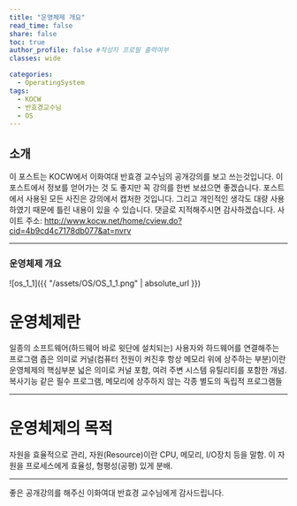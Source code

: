 ```yaml
---
title: "운영체제 개요"
read_time: false
share: false
toc: true
author_profile: false #작성자 프로필 출력여부
classes: wide

categories:
  - OperatingSystem
tags:
  - KOCW
  - 반효경교수님
  - OS
---
```


## 소개

이 포스트는 KOCW에서 이화여대 반효경 교수님의 공개강의를 보고 쓰는것입니다. 이 포스트에서 정보를 얻어가는 것 도 좋지만 꼭 강의를 한번 보셨으면 좋겠습니다. 포스트 에서 사용된 모든 사진은 강의에서 캡처한 것입니다. 그리고 개인적인 생각도 대량 사용하였기 때문에 틀린 내용이 있을 수 있습니다. 댓글로 지적해주시면 감사하겠습니다.
사이트 주소: http://www.kocw.net/home/cview.do?cid=4b9cd4c7178db077&at=nvrv

***

### 운영체제 개요 

![os_1_1]({{ "/assets/OS/OS_1_1.png" | absolute_url }})

# 운영체제란

일종의 소프트웨어(하드웨어 바로 윗단에 설치되는) 사용자와 하드웨어를 연결해주는 프로그램
좁은 의미로 커널(컴퓨터 전원이 켜진후 항상 메모리 위에 상주하는 부분)이란 운영체제의 핵심부분
넓은 의미로 커널 포함, 여려 주변 시스템 유틸리티를 포함한 개념. 복사기능 같은 필수 프로그램, 메모리에 상주하지 않는 각종 별도의 독립적 프로그램들

***

# 운영체제의 목적

자원을 효율적으로 관리, 자원(Resource)이란 CPU, 메모리, I/O장치 등을 말함. 이 자원을 프로세스에게 효율성, 형평성(공평) 있게 분배.

***

좋은 공개강의를 해주신 이화여대 반효경 교수님에게 감사드립니다.
